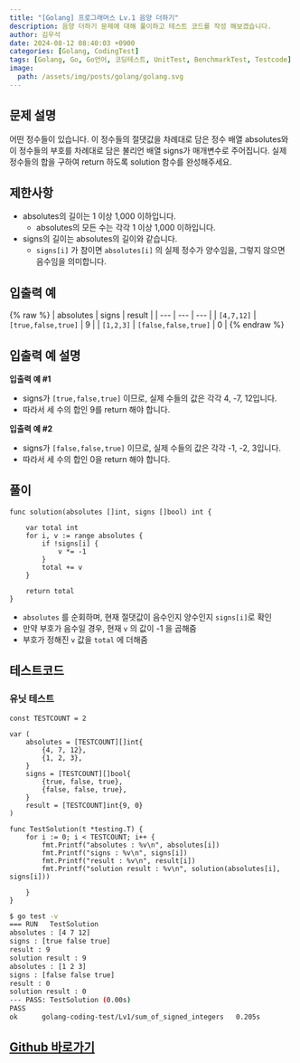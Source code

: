 ```yaml
---
title: "[Golang] 프로그래머스 Lv.1 음양 더하기"
description: 음양 더하기 문제에 대해 풀이하고 테스트 코드를 작성 해보겠습니다.
author: 김우석
date: 2024-08-12 08:40:03 +0900
categories: [Golang, CodingTest]
tags: [Golang, Go, Go언어, 코딩테스트, UnitTest, BenchmarkTest, Testcode]
image:
  path: /assets/img/posts/golang/golang.svg
---
```


## 문제 설명
어떤 정수들이 있습니다. 이 정수들의 절댓값을 차례대로 담은 정수 배열 absolutes와 이 정수들의 부호를 차례대로 담은 불리언 배열 signs가 매개변수로 주어집니다. 실제 정수들의 합을 구하여 return 하도록 solution 함수를 완성해주세요.


## 제한사항
- absolutes의 길이는 1 이상 1,000 이하입니다.
	- absolutes의 모든 수는 각각 1 이상 1,000 이하입니다.
- signs의 길이는 absolutes의 길이와 같습니다.
	- `signs[i]` 가 참이면 `absolutes[i]` 의 실제 정수가 양수임을, 그렇지 않으면 음수임을 의미합니다.


## 입출력 예
{% raw %}
| absolutes | signs | result |
| --- | --- | --- |
| `[4,7,12]` | `[true,false,true]` | 9 |
| `[1,2,3]` | `[false,false,true]` | 0 |
{% endraw %}


## 입출력 예 설명
**입출력 예 #1**

- signs가 `[true,false,true]` 이므로, 실제 수들의 값은 각각 4, -7, 12입니다.
- 따라서 세 수의 합인 9를 return 해야 합니다.


**입출력 예 #2**

- signs가 `[false,false,true]` 이므로, 실제 수들의 값은 각각 -1, -2, 3입니다.
- 따라서 세 수의 합인 0을 return 해야 합니다.


## 풀이 
```golang
func solution(absolutes []int, signs []bool) int {

	var total int
	for i, v := range absolutes {
		if !signs[i] {
			v *= -1
		}
		total += v
	}

	return total
}
```

- `absolutes` 를 순회하며, 현재 절댓값이 음수인지 양수인지 `signs[i]`로 확인
- 만약 부호가 음수일 경우, 현재 `v` 의 값이 -1 을 곱해줌
- 부호가 정해진 `v` 값을 `total` 에 더해줌

## 테스트코드
### 유닛 테스트
```golang
const TESTCOUNT = 2

var (
	absolutes = [TESTCOUNT][]int{
		{4, 7, 12},
		{1, 2, 3},
	}
	signs = [TESTCOUNT][]bool{
		{true, false, true},
		{false, false, true},
	}
	result = [TESTCOUNT]int{9, 0}
)

func TestSolution(t *testing.T) {
	for i := 0; i < TESTCOUNT; i++ {
		fmt.Printf("absolutes : %v\n", absolutes[i])
		fmt.Printf("signs : %v\n", signs[i])
		fmt.Printf("result : %v\n", result[i])
		fmt.Printf("solution result : %v\n", solution(absolutes[i], signs[i]))

	}
}
```

```bash
$ go test -v
=== RUN   TestSolution
absolutes : [4 7 12]
signs : [true false true]
result : 9
solution result : 9
absolutes : [1 2 3]
signs : [false false true]
result : 0
solution result : 0
--- PASS: TestSolution (0.00s)
PASS
ok      golang-coding-test/Lv1/sum_of_signed_integers   0.205s
```

## [Github 바로가기](https://github.com/kr-goos/golang-coding-test/tree/master/programmers/Lv1/sum_of_signed_integers)